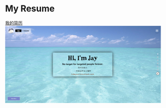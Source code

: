 # My Resume
[我的简历](https://lvdeyouli.github.io/)
![Aaron Swartz](https://raw.githubusercontent.com/lvdeyouli/lvdeyouli.github.io/master/source/images/-Anti-stealing-link%3Dimg%26path%3Dwork13.jpg)

